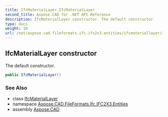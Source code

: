 ```yaml
---
title: IfcMaterialLayer.IfcMaterialLayer
second_title: Aspose.CAD for .NET API Reference
description: IfcMaterialLayer constructor. The default constructor
type: docs
weight: 10
url: /net/aspose.cad.fileformats.ifc.ifc2x3.entities/ifcmateriallayer/ifcmateriallayer/
---
```

## IfcMaterialLayer constructor

The default constructor.

```csharp
public IfcMaterialLayer()
```

### See Also

* class [IfcMaterialLayer](../)
* namespace [Aspose.CAD.FileFormats.Ifc.IFC2X3.Entities](../../ifcmateriallayer/)
* assembly [Aspose.CAD](../../../)



